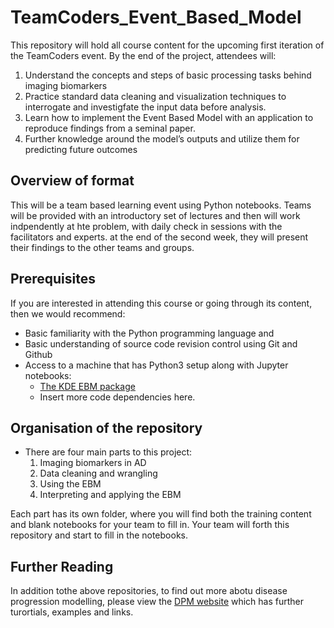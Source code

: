 # TeamCoders_Event_Based_Model
This repository will hold all course content for the upcoming first iteration of the TeamCoders event. 
By the end of the project, attendees will:
   1. Understand the concepts and steps of basic processing tasks behind imaging biomarkers
   2. Practice standard data cleaning and visualization techniques to interrogate and investigfate the input data before analysis.
   3. Learn how to implement the Event Based Model with an application to reproduce findings from a seminal paper. 
   4. Further knowledge around the model’s outputs and utilize them for predicting future outcomes

## Overview of format
This will be a team based learning event using Python notebooks.  Teams will be provided with an introductory set of lectures and then will work indpendently at hte problem, with daily check in sessions with the facilitators and experts. at the end of the second week, they will present their findings to the other teams and groups.

## Prerequisites
If you are interested in attending this course or going through its content, then we would recommend:
* Basic familiarity with the Python programming language and 
* Basic understanding of source code revision control using Git and Github
* Access to a machine that has Python3 setup along with Jupyter notebooks:
  * [The KDE EBM package](https://github.com/ucl-pond/kde_ebm)
  * Insert more code dependencies here.

## Organisation of the repository
* There are four main parts to this project:
   1. Imaging biomarkers in AD
   2. Data cleaning and wrangling
   3. Using the EBM
   4. Interpreting and applying the EBM

Each part has its own folder, where you will find both the training content and blank notebooks for your team to fill in. Your team will forth this repository and start to fill in the notebooks.

## Further Reading
In addition tothe above repositories, to find out more abotu disease progression modelling, please view the [DPM website](https://disease-progression-modelling.github.io/pages/main.html) which has further turortials, examples and links. 
